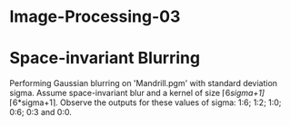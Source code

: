 # Image-Processing-03

# Space-invariant Blurring

Performing Gaussian blurring on 'Mandrill.pgm' with standard deviation sigma. Assume space-invariant
blur and a kernel of size ⌈6*sigma+1]*⌈6*sigma+1⌉. Observe the outputs for these values of sigma: 1:6; 1:2; 1:0; 0:6; 0:3
and 0:0.
